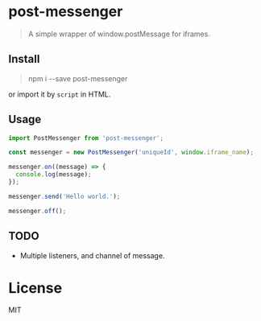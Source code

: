 # post-messenger

> A simple wrapper of window.postMessage for iframes.


## Install

> npm i --save post-messenger

or import it by `script` in HTML.


## Usage

```js
import PostMessenger from 'post-messenger';

const messenger = new PostMessenger('uniqueId', window.iframe_name);

messenger.on((message) => {
  console.log(message);
});

messenger.send('Hello world.');

messenger.off();
```

## TODO

 - Multiple listeners, and channel of message.


# License

MIT
